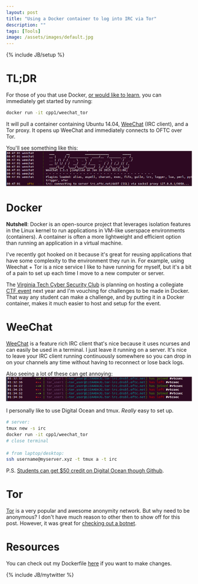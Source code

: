 ```yaml
---
layout: post
title: "Using a Docker container to log into IRC via Tor"
description: ""
tags: [Tools]
image: /assets/images/default.jpg
---
```

{% include JB/setup %}

TL;DR
=====
For those of you that use Docker, [or would like to learn](https://docs.docker.com/linux/started/),
you can immediately get started by running:

```bash
docker run -it cpp1/weechat_tor
```

It will pull a container containing Ubuntu 14.04, [WeeChat](https://weechat.org/) (IRC client), and a Tor proxy.
It opens up WeeChat and immediately connects to OFTC over Tor.

You'll see something like this:
![](/assets/images/irc/weechat_connect.png "IRC over Tor with Weechat")

Docker
======
**Nutshell**: Docker is an open-source project that leverages isolation features in the Linux kernel to run
applications in VM-like userspace environments (containers).  A container is often a more lightweight and
efficient option than running an application in a virtual machine.

I've recently got hooked on it because it's great for reusing applications that have some complexity
to the environment they run in.  For example, using Weechat + Tor is a nice service I like to have running
for myself, but it's a bit of a pain to set up each time I move to a new computer or server.

The [Virginia Tech Cyber Security Club](http://vtcsec.org/) is planning on hosting a collegiate 
[CTF event](http://conorpp.com/blog/how-to-fix-a-corrupted-file-by-brute-force/#the-challenge) next year
and I'm vouching for challenges to be made in Docker.  That way any student can make a challenge, and by
putting it in a Docker container, makes it much easier to host and setup for the event.

WeeChat
=======
[WeeChat](https://weechat.org/) is a feature rich IRC client that's nice because it uses ncurses and can easily be used in a terminal.
I just leave it running on a server.  It's nice to leave your IRC client running continuously somewhere so you can drop in on your channels
any time without having to reconnect or lose back logs.

Also seeing a lot of these can get annoying:
![](/assets/images/irc/disconnect.png "Damn it get your set up right")

I personally like to use Digital Ocean and tmux.  *Really* easy to set up.

```bash
# server:
tmux new -s irc
docker run -it cpp1/weechat_tor
# close terminal

# from laptop/desktop:
ssh username@myserver.xyz -t tmux a -t irc
```
P.S. [Students can get $50 credit on Digital Ocean though Github](https://education.github.com/pack).

Tor
===
[Tor](https://www.torproject.org/) is a very popular and awesome anonymity network.
But why need to be anonymous?  I don't have much reason to other then to show off for this post.  However,
it was great for [checking out a botnet](http://conorpp.com/blog/a-close-look-at-an-operating-botnet/).

Resources
===============
You can check out my Dockerfile [here](https://github.com/conorpp/Dockerfiles/tree/master/Weechat_Tor) if you want to make changes.




{% include JB/mytwitter %}
